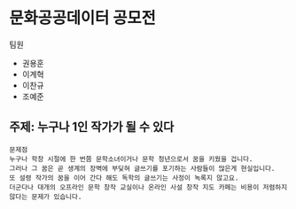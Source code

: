 # 문화공공데이터 공모전
팀원
- 권용훈
- 이계혁
- 이찬규
- 조예준
## 주제: 누구나 1인 작가가 될 수 있다
```text
문제점  
누구나 학창 시절에 한 번쯤 문학소녀이거나 문학 청년으로서 꿈을 키웠을 겁니다.   
그러나 그 꿈은 곧 생계의 장벽에 부딪혀 글쓰기를 포기하는 사람들이 많은게 현실입니다.   
또 설령 작가의 꿈을 이어 간다 해도 독학의 글쓰기는 사정이 녹록지 않고요.   
더군다나 대개의 오프라인 문학 창작 교실이나 온라인 사설 창작 지도 카페는 비용이 저렴하지 않다는 문제가 있습니다.
```